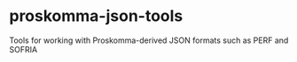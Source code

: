# proskomma-json-tools
Tools for working with Proskomma-derived JSON formats such as PERF and SOFRIA
